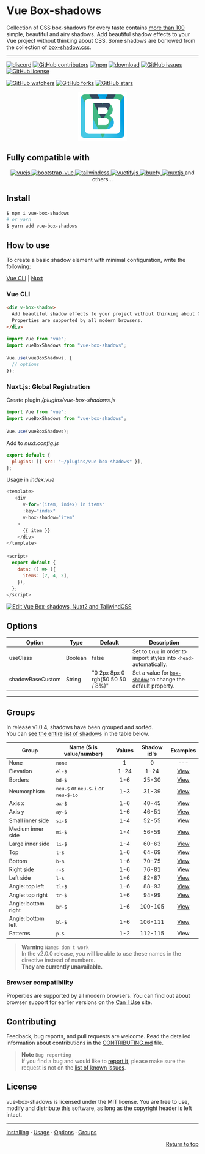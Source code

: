 # Vue Box-shadows

Collection of CSS box-shadows for every taste contains [more than 100](#groups) simple, beautiful and airy shadows. Add beautiful shadow effects to your Vue project without thinking about CSS. Some shadows are borrowed from the collection of [box-shadow.css][bsh-repo].

---

[![discord][discord-img]][discord]
[![GitHub contributors][contributors-img]][contributors]
[![npm][npm-img]][npm]
[![download][download-img]][download]
[![GitHub issues][issues-img]][issues]
[![GitHub license][license-img]][license]

[![GitHub watchers](https://img.shields.io/github/watchers/andrejsharapov/vue-box-shadows?style=social)][watchers]
[![GitHub forks](https://img.shields.io/github/forks/andrejsharapov/vue-box-shadows.svg?style=social&)][forks]
[![GitHub stars](https://img.shields.io/github/stars/andrejsharapov/vue-box-shadows.svg?style=social)][stars]

<p align="center">
<img alt="vue-box-shadows" width="128" height="128" src="https://raw.githubusercontent.com/andrejsharapov/vue-box-shadows/master/src/logo.png">
</p>

## Fully compatible with

<p align="center">
  <a target="_blank" title="" href="https://github.com/vuejs/vue-cli">
    <img width="65" alt="vuejs" src="https://cli.vuejs.org/favicon.png">
  </a>
  <a target="_blank" title="" href="https://github.com/bootstrap-vue/bootstrap-vue">
    <img width="75" alt="bootstrap-vue" src="https://getbootstrap.com/docs/5.0/assets/brand/bootstrap-logo.svg">
  </a>
  <a target="_blank" title="" href="https://github.com/tailwindlabs/tailwindcss">
    <img width="90" alt="tailwindcss" src="https://tailwindcss.com/_next/static/media/tailwindcss-mark.79614a5f61617ba49a0891494521226b.svg">
  </a>
  <a target="_blank" title="" href="https://github.com/vuetifyjs/vuetify">
    <img width="75" alt="vuetifyjs" src="https://cdn.vuetifyjs.com/images/logos/logo.svg">
  </a>
  <a target="_blank" title="" href="https://github.com/buefy/buefy">
    <img height="60" alt="buefy" src="https://buefy.org/static/img/buefy.1d65c18.png">
  </a>
  <a target="_blank" title="" href="https://github.com/nuxt/nuxt.js">
    <img height="75" alt="nuxtjs" src="https://nuxtjs.org/design-kit/colored-logo.svg">
  </a>
  and others...
</p>

## Install

```bash
$ npm i vue-box-shadows
# or yarn
$ yarn add vue-box-shadows
```

## How to use

To create a basic shadow element with minimal configuration, write the following:

[Vue CLI](#vue-cli) | [Nuxt](#nuxtjs-global-registration)

### Vue CLI

```html
<div v-box-shadow>
  Add beautiful shadow effects to your project without thinking about CSS.
  Properties are supported by all modern browsers.
</div>
```

```js
import Vue from "vue";
import vueBoxShadows from "vue-box-shadows";

Vue.use(vueBoxShadows, {
  // options
});
```

### Nuxt.js: Global Registration

Create plugin _/plugins/vue-box-shadows.js_

```js
import Vue from "vue";
import vueBoxShadows from "vue-box-shadows";

Vue.use(vueBoxShadows);
```

Add to _nuxt.config.js_

```js
export default {
  plugins: [{ src: "~/plugins/vue-box-shadows" }],
};
```

Usage in _index.vue_

```js
<template>
   <div
      v-for="(item, index) in items"
      :key="index"
      v-box-shadow="item"
    >
      {{ item }}
    </div>
</template>

<script>
  export default {
    data: () => ({
      items: [2, 4, 2],
    }),
  };
</script>
```

[![Edit Vue Box-shadows, Nuxt2 and TailwindCSS](https://codesandbox.io/static/img/play-codesandbox.svg)](https://codesandbox.io/s/vue-box-shadows-nuxt2-and-tailwindcss-db9968?fontsize=14&hidenavigation=1&theme=dark)

## Options

| Option           | Type    | Default                          | Description                                                          |
| ---------------- | ------- | -------------------------------- | -------------------------------------------------------------------- |
| useClass         | Boolean | false                            | Set to `true` in order to import styles into `<head>` automatically. |
| shadowBaseCustom | String  | "0 2px 8px 0 rgb(50 50 50 / 8%)" | Set a value for [`box-shadow`][docs] to change the default property. |

---

## Groups

In release v1.0.4, shadows have been grouped and sorted.  
You can [see the entire list of shadows][1.0.4] in the table below.

| Group               | Name ($ is value/number)           | Values | Shadow id's |    Examples    |
| ------------------- | ---------------------------------- | :----: | :---------: | :------------: |
| None                | `none`                             |   1    |      0      |      ---       |
| Elevation           | `el-$`                             |  1-24  |    1-24     | [View][ex-el]  |
| Borders             | `bd-$`                             |  1-6   |    25-30    | [View][ex-bd]  |
| Neumorphism         | `neu-$` or `neu-$-i` or `neu-$-io` |  1-3   |    31-39    | [View][ex-neu] |
| Axis x              | `ax-$`                             |  1-6   |    40-45    | [View][ex-ax]  |
| Axis y              | `ay-$`                             |  1-6   |    46-51    | [View][ex-ay]  |
| Small inner side    | `si-$`                             |  1-4   |    52-55    | [View][ex-si]  |
| Medium inner side   | `mi-$`                             |  1-4   |    56-59    | [View][ex-mi]  |
| Large inner side    | `li-$`                             |  1-4   |    60-63    | [View][ex-li]  |
| Top                 | `t-$`                              |  1-6   |    64-69    |  [View][ex-t]  |
| Bottom              | `b-$`                              |  1-6   |    70-75    |  [View][ex-b]  |
| Right side          | `r-$`                              |  1-6   |    76-81    |  [View][ex-r]  |
| Left side           | `l-$`                              |  1-6   |    82-87    |  [View][ex-l]  |
| Angle: top left     | `tl-$`                             |  1-6   |    88-93    | [View][ex-tl]  |
| Angle: top right    | `tr-$`                             |  1-6   |    94-99    | [View][ex-tr]  |
| Angle: bottom right | `br-$`                             |  1-6   |   100-105   | [View][ex-br]  |
| Angle: bottom left  | `bl-$`                             |  1-6   |   106-111   | [View][ex-bl]  |
| Patterns            | `p-$`                              |  1-2   |   112-115   |      View      |

> **Warning** `Names don't work`  
> In the v2.0.0 release, you will be able to use these names in the directive instead of numbers.  
> **They are currently unavailable.**

### Browser compatibility

Properties are supported by all modern browsers. You can find out about browser support for earlier versions on the [Can I Use][caniuse] site.

## Contributing

Feedback, bug reports, and pull requests are welcome. Read the detailed information about contributions in the [CONTRIBUTING.md][contributing] file.

> **Note** `Bug reporting`  
> If you find a bug and would like to [report it][bug-report], please make sure the request is not on the [list of known issues][bugs].

## License

vue-box-shadows is licensed under the MIT license. You are free to use, modify and distribute this software, as long as the copyright header is left intact.

---

[Installing](#install) · [Usage](#how-to-use) · [Options](#options) · [Groups](#groups)

<p align="right">
<a href="#vue-box-shadows">Return to top</a>
</p>

[bsh-repo]: https://github.com/madeas/box-shadows.css
[caniuse]: https://caniuse.com/?search=box-shadow
[1.0.4]: https://codesandbox.io/s/vue-box-shadows-1-0-4-mrjlvt

<!--  -->

[docs]: https://developer.mozilla.org/en-US/docs/Web/CSS/box-shadow
[contributing]: https://github.com/andrejsharapov/vue-box-shadows/blob/master/CONTRIBUTING.md
[bugs]: https://github.com/andrejsharapov/vue-box-shadows/issues?q=is%3Aissue+is%3Aopen+sort%3Aupdated-desc+label%3ABugfix
[bug-report]: https://github.com/andrejsharapov/vue-box-shadows/issues/new?labels=Bug+report&template=bug_report.md+

<!--  -->

[discord]: https://discord.gg/XtT4Hdf3
[discord-img]: https://img.shields.io/badge/discord-channel-5865f2.svg

<!--  -->

[npm]: https://www.npmjs.com/package/vue-box-shadows
[npm-img]: https://img.shields.io/npm/v/vue-box-shadows?color=c53635
[download]: https://npm-stat.com/charts.html?package=vue-box-shadows
[download-img]: https://img.shields.io/npm/dm/vue-box-shadows.svg
[license]: https://github.com/andrejsharapov/vue-box-shadows/blob/master/LICENSE
[license-img]: https://img.shields.io/github/license/andrejsharapov/vue-box-shadows.svg
[issues]: https://github.com/andrejsharapov/vue-box-shadows/issues/
[issues-img]: https://img.shields.io/github/issues/andrejsharapov/vue-box-shadows.svg
[contributors]: https://github.com/andrejsharapov/vue-box-shadows/graphs/contributors/
[contributors-img]: https://img.shields.io/github/contributors/andrejsharapov/vue-box-shadows?color=fd7e17

<!--  -->

[watchers]: https://github.com/andrejsharapov/vue-box-shadows/watchers/
[forks]: https://github.com/andrejsharapov/vue-box-shadows/network/
[stars]: https://github.com/andrejsharapov/vue-box-shadows/stargazers/

<!--  -->

[ex-el]: https://codesandbox.io/s/v-b-s-1-0-4-elevation-w22j9h?file=/src/App.vue
[ex-bd]: https://codesandbox.io/s/v-b-s-1-0-4-bd-merco1?file=/src/App.vue
[ex-neu]: https://codesandbox.io/s/v-b-s-1-0-4-neumorphism-0pnb12?file=/src/App.vu
[ex-ax]: https://codesandbox.io/s/v-b-s-1-0-4-axis-x-msdqlx?file=/src/App.vue
[ex-ay]: https://codesandbox.io/s/v-b-s-1-0-4-axis-y-nzd9gm?file=/src/App.vue
[ex-si]: https://codesandbox.io/s/v-b-s-1-0-4-si-rppl4t?file=/src/App.vue
[ex-mi]: https://codesandbox.io/s/v-b-s-1-0-4-mi-pcisfe?file=/src/App.vue
[ex-li]: https://codesandbox.io/s/v-b-s-1-0-4-li-yu3hf1?file=/src/App.vue
[ex-t]: https://codesandbox.io/s/v-b-s-1-0-4-top-wezz49?file=/src/App.vue
[ex-b]: https://codesandbox.io/s/v-b-s-1-0-4-bottom-t7fjxr?file=/src/App.vue
[ex-r]: https://codesandbox.io/s/v-b-s-1-0-4-right-vjc7f1?file=/src/App.vue
[ex-l]: https://codesandbox.io/s/v-b-s-1-0-4-left-jz580s?file=/src/App.vue
[ex-tl]: https://codesandbox.io/s/v-b-s-1-0-4-tl-ir0icl?file=/src/App.vue
[ex-tr]: https://codesandbox.io/s/v-b-s-1-0-4-tr-mvskqv?file=/src/App.vue
[ex-br]: https://codesandbox.io/s/v-b-s-1-0-4-br-ktwumh?file=/src/App.vue
[ex-bl]: https://codesandbox.io/s/v-b-s-1-0-4-bl-g231ml?file=/src/App.vue
